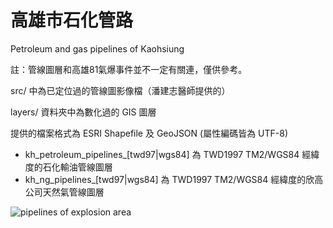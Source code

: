 高雄市石化管路
==============

Petroleum and gas pipelines of Kaohsiung

註：管線圖層和高雄81氣爆事件並不一定有關連，僅供參考。


src/ 中為已定位過的管線圖影像檔（潘建志醫師提供的）

layers/ 資料夾中為數化過的 GIS 圖層

提供的檔案格式為 ESRI Shapefile 及 GeoJSON (屬性編碼皆為 UTF-8) 

* kh_petroleum_pipelines_[twd97|wgs84]  為 TWD1997 TM2/WGS84 經緯度的石化輸油管線圖層
* kh_ng_pipelines_[twd97|wgs84]  為 TWD1997 TM2/WGS84 經緯度的欣高公司天然氣管線圖層



![pipelines of explosion area](https://raw.github.com/mutolisp/kh_pplines/master/kh_pplines.png)


